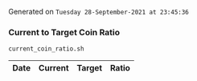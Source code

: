 Generated on `Tuesday 28-September-2021 at 23:45:36`

### Current to Target Coin Ratio
`current_coin_ratio.sh`

Date|Current|Target|Ratio
---|---|---|---
